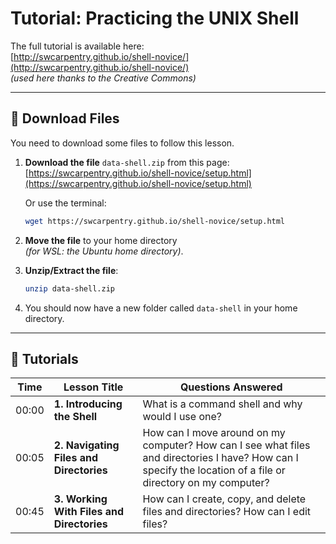 # Tutorial: Practicing the UNIX Shell

The full tutorial is available here:  
[http://swcarpentry.github.io/shell-novice/](http://swcarpentry.github.io/shell-novice/)  
*(used here thanks to the Creative Commons)*

---

## 📂 Download Files

You need to download some files to follow this lesson.

1. **Download the file** `data-shell.zip` from this page:  
   [https://swcarpentry.github.io/shell-novice/setup.html](https://swcarpentry.github.io/shell-novice/setup.html)

   Or use the terminal:

   ```bash
   wget https://swcarpentry.github.io/shell-novice/setup.html
   ```

2. **Move the file** to your home directory  
   *(for WSL: the Ubuntu home directory)*.

3. **Unzip/Extract the file**:

   ```bash
   unzip data-shell.zip
   ```

4. You should now have a new folder called `data-shell` in your home directory.

---

## 📖 Tutorials

| Time  | Lesson Title                          | Questions Answered                                                                 |
|-------|---------------------------------------|-------------------------------------------------------------------------------------|
| 00:00 | **1. Introducing the Shell**          | What is a command shell and why would I use one?                                   |
| 00:05 | **2. Navigating Files and Directories** | How can I move around on my computer? How can I see what files and directories I have? How can I specify the location of a file or directory on my computer? |
| 00:45 | **3. Working With Files and Directories** | How can I create, copy, and delete files and directories? How can I edit files?     |
